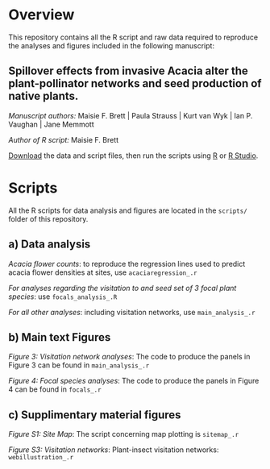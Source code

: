 # Overview

This repository contains all the R script and raw data required to reproduce the analyses and figures included in the following manuscript:

## Spillover effects from invasive Acacia alter the plant-pollinator networks and seed production of native plants. 

*Manuscript authors:* Maisie F. Brett | Paula Strauss | Kurt van Wyk |  Ian P. Vaughan | Jane Memmott

*Author of R script:* Maisie F. Brett

[Download][1] the data and script files, then run the scripts using [R][2] or [R Studio][3].

[1]: https://github.com/mfbrett/acacia_spillover/blob/main/Master.zip
[2]: https://www.r-project.org/
[3]: https://www.rstudio.com/products/rstudio/download/

# Scripts

All the R scripts for data analysis and figures are located in the `scripts/` folder of this repository.

## a) Data analysis

*Acacia flower counts*: to reproduce the regression lines used to predict acacia flower densities at sites, use `acaciaregression_.r`

*For analyses regarding the visitation to and seed set of 3 focal plant species*: use `focals_analysis_.R`

*For all other analyses*: including visitation networks, use `main_analysis_.r`

## b) Main text Figures

*Figure 3: Visitation network analyses*: The code to produce the panels in Figure 3 can be found in `main_analysis_.r`

*Figure 4: Focal species analyses*: The code to produce the panels in Figure 4 can be found in `focals_.r`

## c) Supplimentary material figures

*Figure S1: Site Map*: The script concerning map plotting is `sitemap_.r`

*Figure S3: Visitation networks*: Plant-insect visitation networks: `webillustration_.r`
